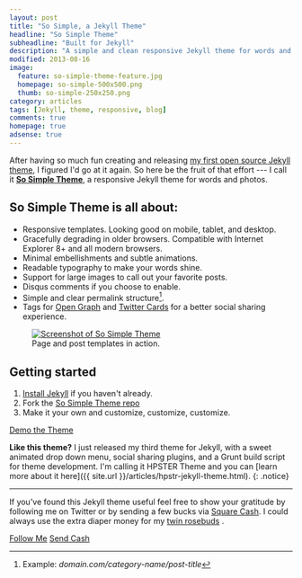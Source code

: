 ```yaml
---
layout: post
title: "So Simple, a Jekyll Theme"
headline: "So Simple Theme"
subheadline: "Built for Jekyll"
description: "A simple and clean responsive Jekyll theme for words and photos by designer Michael Rose."
modified: 2013-08-16
image: 
  feature: so-simple-theme-feature.jpg
  homepage: so-simple-500x500.png
  thumb: so-simple-250x250.png
category: articles
tags: [Jekyll, theme, responsive, blog]
comments: true
homepage: true
adsense: true
---
```


After having so much fun creating and releasing [my first open source Jekyll theme](http://mmistakes.github.io/minimal-mistakes), I figured I'd go at it again. So here be the fruit of that effort --- I call it [**So Simple Theme**](http://mmistakes.github.io/so-simple-theme), a responsive Jekyll theme for words and photos. 

## So Simple Theme is all about:

* Responsive templates. Looking good on mobile, tablet, and desktop.
* Gracefully degrading in older browsers. Compatible with Internet Explorer 8+ and all modern browsers. 
* Minimal embellishments and subtle animations. 
* Readable typography to make your words shine.
* Support for large images to call out your favorite posts.
* Disqus comments if you choose to enable.
* Simple and clear permalink structure[^1].
* Tags for [Open Graph](https://developers.facebook.com/docs/opengraph/) and [Twitter Cards](https://dev.twitter.com/docs/cards) for a better social sharing experience.

<figure class="large">
	<a href="http://mmistakes.github.io/so-simple-theme" onClick="_gaq.push(['_trackEvent', 'Link', 'So Simple - Theme Demo']);" title="Preview So Simple Theme"><img src="{{ site.url }}/images/so-simple-theme-preview.jpg" alt="Screenshot of So Simple Theme"></a>
	<figcaption>Page and post templates in action.</figcaption>
</figure>

## Getting started

1. [Install Jekyll](http://jekyllrb.com) if you haven't already.
2. Fork the [So Simple Theme repo](http://github.com/mmistakes/so-simple-theme/)
3. Make it your own and customize, customize, customize.

<div markdown="0"><a onClick="_gaq.push(['_trackEvent', 'Link', 'So Simple - Theme Demo']);" href="http://mmistakes.github.io/so-simple-theme" class="btn btn-inverse">Demo the Theme</a></div>

**Like this theme?** I just released my third theme for Jekyll, with a sweet animated drop down menu, social sharing plugins, and a Grunt build script for theme development. I'm calling it HPSTER Theme and you can [learn more about it here]({{ site.url }}/articles/hpstr-jekyll-theme.html).
{: .notice}

[^1]: Example: *domain.com/category-name/post-title*

---

If you've found this Jekyll theme useful feel free to show your gratitude by following me on Twitter or by sending a few bucks via [Square Cash](http://square.com/cash). I could always use the extra diaper money for my [twin rosebuds](http://2littlerosebuds.com) <i class="icon-smile"></i><i class="icon-smile"></i>. 

<div markdown="0"><a href="http://twitter.com/mmistakes" onClick="_gaq.push(['_trackEvent', 'Link', 'Twitter']);" class="btn btn-inverse" target="_blank"><i class="icon-twitter"></i> Follow Me</a> <a href="mailto:michael@mademistakes.com?cc=cash@square.com &subject=$1&body=Just sending you cash to thank you for your sweet Jekyll theme." onClick="_gaq.push(['_trackEvent', 'Link', 'Send Cash']);" class="btn btn-inverse" target="_blank"><i class="icon-dollar"></i> Send Cash</a></div>